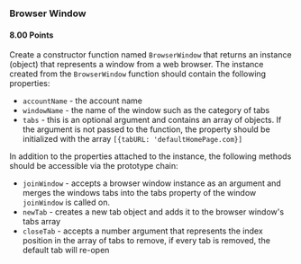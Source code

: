 ### Browser Window

#### 8.00 Points

Create a constructor function named `BrowserWindow` that returns an instance (object) that represents a window from a web browser.
The instance created from the `BrowserWindow` function should contain the following properties:

- `accountName` - the account name
- `windowName` - the name of the window such as the category of tabs
- `tabs` - this is an optional argument and contains an array of objects. If the argument is not passed to the function, the property
  should be initialized with the array `[{tabURL: 'defaultHomePage.com}]`

In addition to the properties attached to the instance, the following methods should be accessible via the prototype chain:

- `joinWindow` - accepts a browser window instance as an argument and merges the windows tabs into the tabs property
  of the window `joinWindow` is called on.
- `newTab` - creates a new tab object and adds it to the browser window's tabs array
- `closeTab` - accepts a number argument that represents the index position in the array of tabs to remove, if every tab is removed, the default tab
  will re-open
